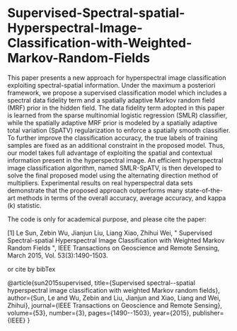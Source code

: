 # Supervised-Spectral-spatial-Hyperspectral-Image-Classification-with-Weighted-Markov-Random-Fields

This paper presents a new approach for hyperspectral image classification exploiting spectral-spatial information. Under the maximum a posteriori framework, we propose a supervised classification model which includes a spectral data fidelity term and a spatially adaptive Markov random field (MRF) prior in the hidden field. The data fidelity term adopted in this paper is learned from the sparse multinomial logistic regression (SMLR) classifier, while the spatially adaptive MRF prior is modeled by a spatially adaptive total variation (SpATV) regularization to enforce a spatially smooth classifier. To further improve the classification accuracy, the true labels of training samples are fixed as an additional constraint in the proposed model. Thus, our model takes full advantage of exploiting the spatial and contextual information present in the hyperspectral image. An efficient hyperspectral image classification algorithm, named SMLR-SpATV, is then developed to solve the final proposed model using the alternating direction method of multipliers. Experimental results on real hyperspectral data sets demonstrate that the proposed approach outperforms many state-of-the-art methods in terms of the overall accuracy, average accuracy, and kappa (k) statistic.

The code is only for academical purpose, and please cite the paper:

[1] Le Sun, Zebin Wu, Jianjun Liu, Liang Xiao, Zhihui Wei, " Supervised Spectral-spatial Hyperspectral Image Classification with Weighted Markov Random Fields ",  IEEE Transactions on Geoscience and Remote Sensing, March 2015, Vol. 53(3):1490-1503. 

or cite by bibTex

@article{sun2015supervised,
  title={Supervised spectral--spatial hyperspectral image classification with weighted Markov random fields},
  author={Sun, Le and Wu, Zebin and Liu, Jianjun and Xiao, Liang and Wei, Zhihui},
  journal={IEEE Transactions on Geoscience and Remote Sensing},
  volume={53},
  number={3},
  pages={1490--1503},
  year={2015},
  publisher={IEEE}
  }
